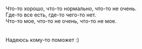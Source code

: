 Что-то хорошо, что-то нормально, что-то не очень.
<br>
Где-то все есть, где-то чего-то нет.
<br>
Что-то мое, что-то не очень, что-то не мое.
<br>
<br>
<br>
Надеюсь кому-то поможет :)
